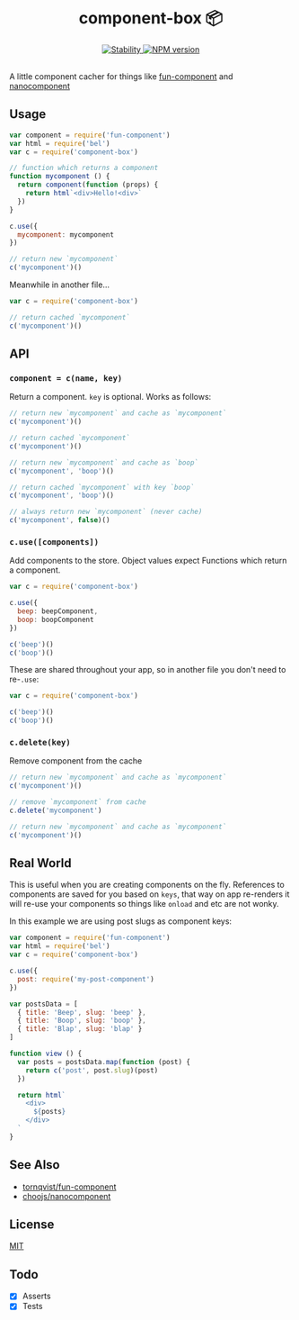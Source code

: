 <h1 align="center">component-box 📦</h1>

<div align="center">
  <a href="https://nodejs.org/api/documentation.html#documentation_stability_index">
    <img src="https://img.shields.io/badge/stability-experimental-orange.svg?style=flat-square" alt="Stability" />
  </a>
   <a href="https://www.npmjs.com/package/component-box">
    <img src="https://img.shields.io/npm/v/component-box.svg?style=flat-square" alt="NPM version" />
  </a>
</div>

<br />

A little component cacher for things like [fun-component](https://github.com/tornqvist/fun-component) and [nanocomponent](https://github.com/choojs/nanocomponent)

## Usage

```js
var component = require('fun-component')
var html = require('bel')
var c = require('component-box')

// function which returns a component
function mycomponent () {
  return component(function (props) {
    return html`<div>Hello!<div>`
  })
}

c.use({
  mycomponent: mycomponent
})

// return new `mycomponent`
c('mycomponent')()
```

Meanwhile in another file...

```js
var c = require('component-box')

// return cached `mycomponent`
c('mycomponent')()
```

## API

### `component = c(name, key)`

Return a component. `key` is optional. Works as follows:

```js
// return new `mycomponent` and cache as `mycomponent`
c('mycomponent')()

// return cached `mycomponent`
c('mycomponent')()

// return new `mycomponent` and cache as `boop`
c('mycomponent', 'boop')()

// return cached `mycomponent` with key `boop`
c('mycomponent', 'boop')()

// always return new `mycomponent` (never cache)
c('mycomponent', false)()
```

### `c.use([components])`

Add components to the store. Object values expect Functions which return a component.

```js
var c = require('component-box')

c.use({
  beep: beepComponent,
  boop: boopComponent
})

c('beep')()
c('boop')()
```

 These are shared throughout your app, so in another file you don't need to re-`.use`:

```js
var c = require('component-box')

c('beep')()
c('boop')()
```

### `c.delete(key)`

Remove component from the cache

```js
// return new `mycomponent` and cache as `mycomponent`
c('mycomponent')()

// remove `mycomponent` from cache
c.delete('mycomponent')

// return new `mycomponent` and cache as `mycomponent`
c('mycomponent')()
```


## Real World

This is useful when you are creating components on the fly. References to components are saved for you based on `keys`, that way on app re-renders it will re-use your components so things like `onload` and etc are not wonky. 

In this example we are using post slugs as component keys:

```js
var component = require('fun-component')
var html = require('bel')
var c = require('component-box')

c.use({
  post: require('my-post-component')
})

var postsData = [
  { title: 'Beep', slug: 'beep' },
  { title: 'Boop', slug: 'boop' },
  { title: 'Blap', slug: 'blap' }
]

function view () {
  var posts = postsData.map(function (post) {
    return c('post', post.slug)(post)
  })

  return html`
    <div>
      ${posts}
    </div>
  `
}

```

## See Also

- [tornqvist/fun-component](https://github.com/tornqvist/fun-component)
- [choojs/nanocomponent](https://github.com/choojs/nanocomponent)

## License

[MIT](https://tldrlegal.com/license/mit-license)

## Todo

- [x] Asserts
- [x] Tests
